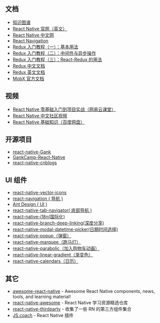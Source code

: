 
## 文档
- [知识图谱](http://lib.csdn.net/xiangzhihong8/5375/chart/React%20Native)
- [React Native 官网（英文）](https://facebook.github.io/react-native/)
- [React Native 中文网](http://reactnative.cn/)
- [React Navigation](https://reactnavigation.org/docs/intro/)
- [Redux 入门教程（一）：基本用法](http://www.ruanyifeng.com/blog/2016/09/redux_tutorial_part_one_basic_usages.html)
- [Redux 入门教程（二）：中间件与异步操作](http://www.ruanyifeng.com/blog/2016/09/redux_tutorial_part_two_async_operations.html)
- [Redux 入门教程（三）：React-Redux 的用法](http://www.ruanyifeng.com/blog/2016/09/redux_tutorial_part_three_react-redux.html)
- [Redux 中文文档](http://www.redux.org.cn/)
- [Redux 英文文档](http://redux.js.org/)
- [MobX 官方文档](https://mobx.js.org/)

## 视频
- [React Native 零基础入门到项目实战（网易云课堂）](http://study.163.com/course/courseMain.htm?courseId=1003290004)
- [React Native 中文社区视频](http://i.youku.com/i/UMzM5ODI5MDA4MA==/videos)
- [React Native 基础知识（百度网盘）]([http://pan.baidu.com/s/1o8SEMGq](http://pan.baidu.com/s/1o8SEMGq))

## 开源项目
- [react-native-Gank](https://github.com/wangdicoder/react-native-Gank)
- [GankCamp-React-Native](https://github.com/iwgang/GankCamp-React-Native)
- [react-native-cnblogs](https://github.com/togayther/react-native-cnblogs)

## UI 组件
- [react-native-vector-icons](https://github.com/oblador/react-native-vector-icons)
- [react-navigation ( 导航 )](https://github.com/react-community/react-navigation)
- [Ant Design ( UI )](https://mobile.ant.design/docs/react/introduce-cn)
- [react-native-tab-navigator( 底部导航 )](https://github.com/happypancake/react-native-tab-navigator)
- [react-native-i18n(国际化)](https://github.com/AlexanderZaytsev/react-native-i18n/blob/master/README.md)
- [react-native-branch-deep-linking(深度分享)](https://github.com/BranchMetrics/react-native-branch-deep-linking)
- [react-native-modal-datetime-picker(日期时间选择)](https://github.com/mmazzarolo/react-native-modal-datetime-picker/blob/master/README.md)
- [react-native-popup（弹窗）](https://github.com/sahlhoff/react-native-popup)
- [react-native-marquee（跑马灯）](https://github.com/remobile/react-native-marquee)
- [react-native-parabolic（加入购物车动画）](https://github.com/stoneWeb/react-native-parabolic)
- [react-native-linear-gradient（渐变色）](https://github.com/react-native-community/react-native-linear-gradient)
- [react-native-calendars（日历）](https://github.com/wix/react-native-calendars)

## 其它
- [awesome-react-native](https://github.com/jondot/awesome-react-native) - Awesome React Native components, news, tools, and learning material! 
- [react-native-awesome](https://github.com/crazycodeboy/react-native-awesome) - React Native 学习资源精选仓库
- [react-native-thirdparty](https://github.com/Geek-ch/react-native-thirdparty) - 收集了一些 RN 的第三方组件集合
- [JS.coach](https://js.coach/?collection=React+Native) - React Native 插件
